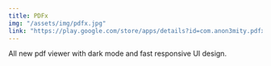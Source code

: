 ```yaml
---
title: PDFx
img: "/assets/img/pdfx.jpg"
link: "https://play.google.com/store/apps/details?id=com.anon3mity.pdfx"
---
```

All new pdf viewer with dark mode and fast responsive UI design.